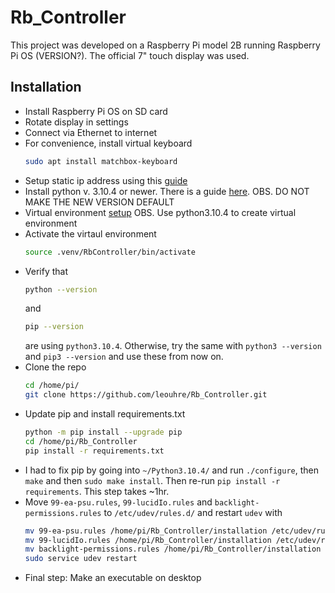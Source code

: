 # Rb_Controller

This project was developed on a Raspberry Pi model 2B running Raspberry Pi OS (VERSION?). The official 7" touch display was used.

## Installation

* Install Raspberry Pi OS on SD card
* Rotate display in settings
* Connect via Ethernet to internet
* For convenience, install virtual keyboard 
	```sh
	sudo apt install matchbox-keyboard
	```
* Setup static ip address using this [guide](https://raspberrypi-guide.github.io/networking/set-up-static-ip-address)
* Install python v. 3.10.4 or newer. There is a guide [here](https://allurcode.com/install-latest-version-of-python-on-raspberry-pi/). 
	OBS. DO NOT MAKE THE NEW VERSION DEFAULT
* Virtual environment [setup](https://docs.python.org/3/tutorial/venv.html) 
	OBS. Use python3.10.4 to create virtual environment
* Activate the virtaul environment
	```sh
	source .venv/RbController/bin/activate
	```
* Verify that 
	```sh
	python --version

 	```
	and 
	```sh
	pip --version
	```
	are using `python3.10.4`. Otherwise, try the same with `python3 --version` and `pip3 --version` and use these from now on.
* Clone the repo
	```sh
	cd /home/pi/
	git clone https://github.com/leouhre/Rb_Controller.git
	```
* Update pip and install requirements.txt
	```sh
	python -m pip install --upgrade pip
	cd /home/pi/Rb_Controller
	pip install -r requirements.txt
* I had to fix pip by going into `~/Python3.10.4/` and run `./configure`, then `make` and then `sudo make install`. Then re-run `pip install -r requirements`. This step takes ~1hr.
* Move `99-ea-psu.rules`, `99-lucidIo.rules` and `backlight-permissions.rules` to `/etc/udev/rules.d/` and restart `udev` with
	```sh
	mv 99-ea-psu.rules /home/pi/Rb_Controller/installation /etc/udev/rules.d/
	mv 99-lucidIo.rules /home/pi/Rb_Controller/installation /etc/udev/rules.d/
	mv backlight-permissions.rules /home/pi/Rb_Controller/installation /etc/udev/rules.d/
	sudo service udev restart
	``` 
* Final step: Make an executable on desktop